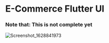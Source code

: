 
# E-Commerce Flutter UI 

### Note that: This is not complete yet
![Screenshot_1628841973](https://user-images.githubusercontent.com/83662229/129325472-c6e8324c-1a88-4ff5-906f-2f93cf9e03bd.png)


